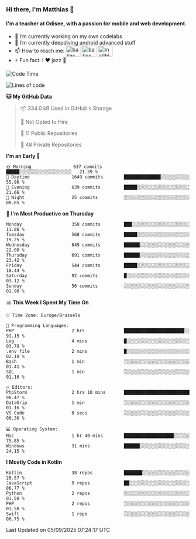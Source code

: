 ### Hi there, I'm Matthias 👋

#### I'm a teacher at Odisee, with a passion for mobile and web development.

- 🔭 I’m currently working on my own codelabs
- 🌱 I’m currently deepdiving android advanced stuff
- 📫 How to reach me: <a href="https://dev.to/batjas" target="_blank"><img align="center" src="https://raw.githubusercontent.com/rahuldkjain/github-profile-readme-generator/master/src/images/icons/Social/devto.svg" alt="batjas" height="30" width="40" /></a>
<a href="https://twitter.com/batjas" target="_blank"><img align="center" src="https://raw.githubusercontent.com/rahuldkjain/github-profile-readme-generator/master/src/images/icons/Social/twitter.svg" alt="batjas" height="30" width="40" /></a>
<a href="https://linkedin.com/in/matthiasdruwé" target="_blank"><img align="center" src="https://raw.githubusercontent.com/rahuldkjain/github-profile-readme-generator/master/src/images/icons/Social/linked-in-alt.svg" alt="matthiasdruwé" height="30" width="40" /></a>
- ⚡ Fun fact: I ❤ jazz 🎷


<!--START_SECTION:waka-->
![Code Time](http://img.shields.io/badge/Code%20Time-1%2C471%20hrs%2023%20mins-blue)

![Lines of code](https://img.shields.io/badge/From%20Hello%20World%20I%27ve%20Written-7.7%20million%20lines%20of%20code-blue)

**🐱 My GitHub Data** 

> 📦 334.0 kB Used in GitHub's Storage 
 > 
> 🚫 Not Opted to Hire
 > 
> 📜 11 Public Repositories 
 > 
> 🔑 48 Private Repositories 
 > 
**I'm an Early 🐤** 

```text
🌞 Morning                637 commits         █████░░░░░░░░░░░░░░░░░░░░   21.59 % 
🌆 Daytime                1649 commits        ██████████████░░░░░░░░░░░   55.90 % 
🌃 Evening                639 commits         █████░░░░░░░░░░░░░░░░░░░░   21.66 % 
🌙 Night                  25 commits          ░░░░░░░░░░░░░░░░░░░░░░░░░   00.85 % 
```
📅 **I'm Most Productive on Thursday** 

```text
Monday                   350 commits         ███░░░░░░░░░░░░░░░░░░░░░░   11.86 % 
Tuesday                  568 commits         █████░░░░░░░░░░░░░░░░░░░░   19.25 % 
Wednesday                649 commits         ██████░░░░░░░░░░░░░░░░░░░   22.00 % 
Thursday                 691 commits         ██████░░░░░░░░░░░░░░░░░░░   23.42 % 
Friday                   544 commits         █████░░░░░░░░░░░░░░░░░░░░   18.44 % 
Saturday                 92 commits          █░░░░░░░░░░░░░░░░░░░░░░░░   03.12 % 
Sunday                   56 commits          ░░░░░░░░░░░░░░░░░░░░░░░░░   01.90 % 
```


📊 **This Week I Spent My Time On** 

```text
🕑︎ Time Zone: Europe/Brussels

💬 Programming Languages: 
PHP                      2 hrs               ███████████████████████░░   91.15 % 
Log                      4 mins              █░░░░░░░░░░░░░░░░░░░░░░░░   03.78 % 
.env file                2 mins              █░░░░░░░░░░░░░░░░░░░░░░░░   02.10 % 
Bash                     1 min               ░░░░░░░░░░░░░░░░░░░░░░░░░   01.41 % 
SQL                      1 min               ░░░░░░░░░░░░░░░░░░░░░░░░░   01.16 % 

🔥 Editors: 
PhpStorm                 2 hrs 10 mins       █████████████████████████   98.47 % 
DataGrip                 1 min               ░░░░░░░░░░░░░░░░░░░░░░░░░   01.16 % 
VS Code                  0 secs              ░░░░░░░░░░░░░░░░░░░░░░░░░   00.36 % 

💻 Operating System: 
Mac                      1 hr 40 mins        ███████████████████░░░░░░   75.85 % 
Windows                  31 mins             ██████░░░░░░░░░░░░░░░░░░░   24.15 % 
```

**I Mostly Code in Kotlin** 

```text
Kotlin                   38 repos            ███████░░░░░░░░░░░░░░░░░░   28.57 % 
JavaScript               9 repos             ██░░░░░░░░░░░░░░░░░░░░░░░   06.77 % 
Python                   2 repos             ░░░░░░░░░░░░░░░░░░░░░░░░░   01.50 % 
PHP                      2 repos             ░░░░░░░░░░░░░░░░░░░░░░░░░   01.50 % 
Swift                    1 repo              ░░░░░░░░░░░░░░░░░░░░░░░░░   00.75 % 
```




 Last Updated on 05/09/2025 07:24:17 UTC
<!--END_SECTION:waka-->
